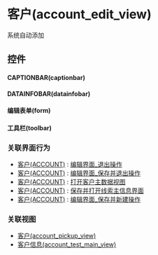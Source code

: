 # 客户(account_edit_view)  <!-- {docsify-ignore-all} -->


系统自动添加



## 控件
#### CAPTIONBAR(captionbar)
#### DATAINFOBAR(datainfobar)
#### 编辑表单(form)
#### 工具栏(toolbar)


### 关联界面行为
  * [客户(ACCOUNT)](module/crm/account) : [编辑界面_退出操作](module/crm/account#界面行为)
  * [客户(ACCOUNT)](module/crm/account) : [编辑界面_保存并退出操作](module/crm/account#界面行为)
  * [客户(ACCOUNT)](module/crm/account) : [打开客户主数据视图](module/crm/account#界面行为)
  * [客户(ACCOUNT)](module/crm/account) : [保存并打开线索主信息界面](module/crm/account#界面行为)
  * [客户(ACCOUNT)](module/crm/account) : [编辑界面_保存并新建操作](module/crm/account#界面行为)

### 关联视图
  * [客户(account_pickup_view)](app/view/account_pickup_view)
  * [客户信息(account_test_main_view)](app/view/account_test_main_view)

<script>
 const { createApp } = Vue
  createApp({
    data() {
      return {

      }
    }
  }).use(ElementPlus).mount('#app')
</script>